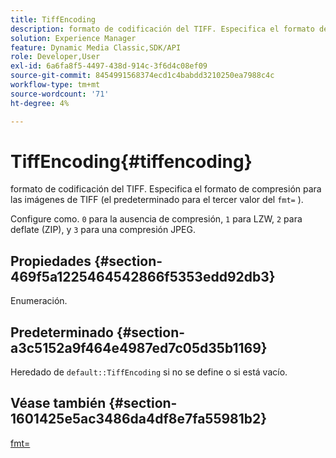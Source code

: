 ```yaml
---
title: TiffEncoding
description: formato de codificación del TIFF. Especifica el formato de compresión de las imágenes del TIFF (que es el predeterminado para el tercer valor del comando fmt=).
solution: Experience Manager
feature: Dynamic Media Classic,SDK/API
role: Developer,User
exl-id: 6a6fa8f5-4497-438d-914c-3f6d4c08ef09
source-git-commit: 8454991568374ecd1c4babdd3210250ea7988c4c
workflow-type: tm+mt
source-wordcount: '71'
ht-degree: 4%

---
```


# TiffEncoding{#tiffencoding}

formato de codificación del TIFF. Especifica el formato de compresión para las imágenes de TIFF (el predeterminado para el tercer valor del `fmt=` ).

Configure como. `0` para la ausencia de compresión, `1` para LZW, `2` para deflate (ZIP), y `3` para una compresión JPEG.

## Propiedades {#section-469f5a1225464542866f5353edd92db3}

Enumeración.

## Predeterminado {#section-a3c5152a9f464e4987ed7c05d35b1169}

Heredado de `default::TiffEncoding` si no se define o si está vacío.

## Véase también {#section-1601425e5ac3486da4df8e7fa55981b2}

[fmt=](../../../../../ir-api/http-protocol/image-rendering-api-ref/c-ir-http-protocol-ref/c-ir-http-protocol-command-reference/r-ir-fmt.md#reference-4c743f67d56b47c5b774fcc900ff758c)
